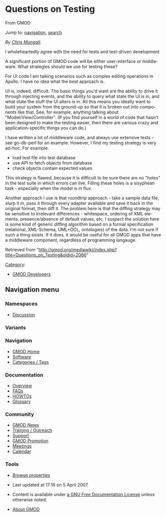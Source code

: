 <div id="mw-page-base" class="noprint">

</div>

<div id="mw-head-base" class="noprint">

</div>

<div id="content" class="mw-body" role="main">

<span id="top"></span>

<div id="mw-js-message" style="display:none;">

</div>



# <span dir="auto">Questions on Testing</span>

<div id="bodyContent">

<div id="siteSub">

From GMOD

</div>

<div id="contentSub">

</div>

<div id="jump-to-nav" class="mw-jump">

Jump to: [navigation](#mw-navigation), [search](#p-search)

</div>

<div id="mw-content-text" class="mw-content-ltr" lang="en" dir="ltr">

*By <a
href="http://gmod.org/mediawiki/index.php?title=Chris_Mungall&amp;action=edit&amp;redlink=1"
class="new" title="Chris Mungall (page does not exist)">Chris
Mungall</a>.*

I wholeheartedly agree with the need for tests and test-driven
development

A significant portion of GMOD code will be either user-interface or
middleware. What strategies should we use for testing these?

For UI code I am talking scenarios such as complex editing operations in
Apollo. I have no idea what the best approach is.

UI is, indeed, difficult. The basic things you'd want are the ability to
drive it through injecting events, and the ability to query what state
the UI is in, and what state the stuff the UI alters is in. All this
means you ideally want to build your system from the ground-up so that
it is broken out into components like that. See, for example, anything
talking about "Model/View/Controller". (If you find yourself in a world
of code that hasn't been designed to make the testing easier, then there
are various crazy and application-specific things you can do.)

I have written a lot of middleware code, and always use extensive
tests - see go-db-perl for an example. However, I find my testing
strategy is very ad-hoc. For example:

- load test file into test database
- use API to fetch objects from database
- check objects contain expected values

This strategy is flawed, because it is difficult to be sure there are no
"holes" in the test suite in which errors can live. Filling these holes
is a sisyphean task - especially when the model is in flux.

Another approach I use is that roundtrip approach - take a sample data
file, slurp it in, pass it through every adapter available and save it
back in the original format, then diff it. The problem here is that the
diffing strategy may be sensitive to irrelevant differences -
whitespace, ordering of XML elements, presence/absence of default
values, etc. I suspect the solution here is some kind of generic diffing
algorithm based on a formal specification (relational, XML-Schema,
UML+OCL, ontologies) of the data. I'm not sure if such a thing exists.
If it does, it would be useful for all GMOD apps that have a middleware
component, regardless of programming langauge.

</div>

<div class="printfooter">

Retrieved from
"<http://gmod.org/mediawiki/index.php?title=Questions_on_Testing&oldid=2066>"

</div>

<div id="catlinks" class="catlinks">

<div id="mw-normal-catlinks" class="mw-normal-catlinks">

[Category](Special%3ACategories "Special%3ACategories"):

- [GMOD Developers](Category%3AGMOD_Developers "Category%3AGMOD Developers")

</div>

</div>

<div class="visualClear">

</div>

</div>

</div>

<div id="mw-navigation">

## Navigation menu

<div id="mw-head">



<div id="left-navigation">

<div id="p-namespaces" class="vectorTabs" role="navigation"
aria-labelledby="p-namespaces-label">

### Namespaces


- <span id="ca-talk"><a
  href="http://gmod.org/mediawiki/index.php?title=Talk:Questions_on_Testing&amp;action=edit&amp;redlink=1"
  accesskey="t"
  title="Discussion about the content page [t]">Discussion</a></span>

</div>

<div id="p-variants" class="vectorMenu emptyPortlet" role="navigation"
aria-labelledby="p-variants-label">

### 

### Variants[](#)

<div class="menu">

</div>

</div>

</div>





</div>

</div>

</div>

<div id="mw-panel">

<div id="p-logo" role="banner">

<a href="Main_Page"
style="background-image: url(../images/GMOD-cogs.png);"
title="Visit the main page"></a>

</div>

<div id="p-Navigation" class="portal" role="navigation"
aria-labelledby="p-Navigation-label">

### Navigation

<div class="body">

- <span id="n-GMOD-Home">[GMOD Home](Main_Page)</span>
- <span id="n-Software">[Software](GMOD_Components)</span>
- <span id="n-Categories-.2F-Tags">[Categories /
  Tags](Categories)</span>

</div>

</div>

<div id="p-Documentation" class="portal" role="navigation"
aria-labelledby="p-Documentation-label">

### Documentation

<div class="body">

- <span id="n-Overview">[Overview](Overview)</span>
- <span id="n-FAQs">[FAQs](Category%3AFAQ)</span>
- <span id="n-HOWTOs">[HOWTOs](Category%3AHOWTO)</span>
- <span id="n-Glossary">[Glossary](Glossary)</span>

</div>

</div>

<div id="p-Community" class="portal" role="navigation"
aria-labelledby="p-Community-label">

### Community

<div class="body">

- <span id="n-GMOD-News">[GMOD News](GMOD_News)</span>
- <span id="n-Training-.2F-Outreach">[Training /
  Outreach](Training_and_Outreach)</span>
- <span id="n-Support">[Support](Support)</span>
- <span id="n-GMOD-Promotion">[GMOD Promotion](GMOD_Promotion)</span>
- <span id="n-Meetings">[Meetings](Meetings)</span>
- <span id="n-Calendar">[Calendar](Calendar)</span>

</div>

</div>

<div id="p-tb" class="portal" role="navigation"
aria-labelledby="p-tb-label">

### Tools

<div class="body">


- <span id="t-smwbrowselink"><a href="Special%3ABrowse/Questions_on_Testing" rel="smw-browse">Browse
  properties</a></span>


</div>

</div>

</div>

</div>

<div id="footer" role="contentinfo">

- <span id="footer-info-lastmod">Last updated at 17:16 on 5 April
  2007.</span>
<!-- - <span id="footer-info-viewcount">9,037 page views.</span> -->
- <span id="footer-info-copyright">Content is available under
  <a href="http://www.gnu.org/licenses/fdl-1.3.html" class="external"
  rel="nofollow">a GNU Free Documentation License</a> unless otherwise
  noted.</span>

<!-- -->

- <span id="footer-places-about">[About
  GMOD](GMOD:About "GMOD:About")</span>

<!-- -->






</div>
